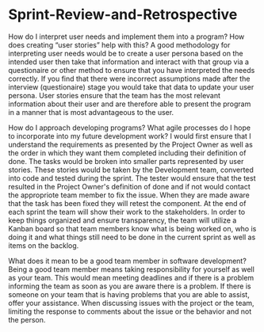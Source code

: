 # Sprint-Review-and-Retrospective
How do I interpret user needs and implement them into a program? How does creating “user stories” help with this?
A good methodology for interpreting user needs would be to create a user persona based on the intended user then take that information and interact with that group via a questionaire or other method to ensure that you have interpreted the needs correctly. If you find that there were incorrect assumptions made after the interview (questionaire) stage you would take that data to update your user persona. User stories ensure that the team has the most relevant information about their user and are therefore able to present the program in a manner that is most advantageous to the user.

How do I approach developing programs? What agile processes do I hope to incorporate into my future development work?
I would first ensure that I understand the requirements as presented by the Project Owner as well as the order in which they want them completed including their definition of done. The tasks would be broken into smaller parts represented by user stories. These stories would be taken by the Development team, converted into code and tested during the sprint. The tester would ensure that the test resulted in the Project Owner's definition of done and if not would contact the appropriote team member to fix the issue. When they are made aware that the task has been fixed they will retest the component. At the end of each sprint the team will show their work to the stakeholders. In order to keep things organized and ensure transparency, the team will utilize a Kanban board so that team members know what is being worked on, who is doing it and what things still need to be done in the current sprint as well as items on the backlog.

What does it mean to be a good team member in software development?
Being a good team member means taking responsibility for yourself as well as your team. This would mean meeting deadlines and if there is a problem informing the team as soon as you are aware there is a problem. If there is someone on your team that is having problems that you are able to assist, offer your assistance. When discussing issues with the project or the team, limiting the response to comments about the issue or the behavior and not the person.
